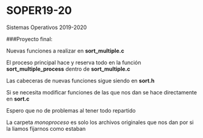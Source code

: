 # SOPER19-20
Sistemas Operativos 2019-2020

###Proyecto final:

Nuevas funciones a realizar en **sort_multiple.c**

El proceso principal hace y reserva todo en  la función **sort_multiple_process** dentro de **sort_multiple.c**

Las cabeceras de nuevas funciones sigue siendo en **sort.h**

Si se necesita modificar funciones de las que nos dan se hace directamente en **sort.c**

Espero que no de problemas al tener todo repartido

La carpeta _monoproceso_ es solo los archivos originales que nos dan por si la liamos fijarnos como estaban
